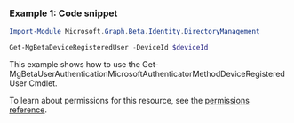 ### Example 1: Code snippet

```powershell
Import-Module Microsoft.Graph.Beta.Identity.DirectoryManagement

Get-MgBetaDeviceRegisteredUser -DeviceId $deviceId
```
This example shows how to use the Get-MgBetaUserAuthenticationMicrosoftAuthenticatorMethodDeviceRegisteredUser Cmdlet.

To learn about permissions for this resource, see the [permissions reference](/graph/permissions-reference).

